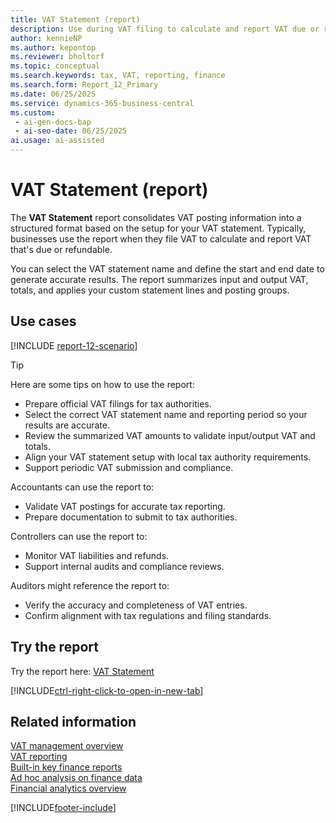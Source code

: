 ```yaml
---
title: VAT Statement (report)
description: Use during VAT filing to calculate and report VAT due or refundable to tax authorities. Presents a structured summary of VAT based on the VAT Statement setup. Select the statement name and period to run the report accurately.
author: kennieNP
ms.author: kepontop
ms.reviewer: bholtorf
ms.topic: conceptual
ms.search.keywords: tax, VAT, reporting, finance
ms.search.form: Report_12_Primary
ms.date: 06/25/2025
ms.service: dynamics-365-business-central
ms.custom:
 - ai-gen-docs-bap
 - ai-seo-date: 06/25/2025
ai.usage: ai-assisted
---
```


# VAT Statement (report)

The **VAT Statement** report consolidates VAT posting information into a structured format based on the setup for your VAT statement. Typically, businesses use the report when they file VAT to calculate and report VAT that's due or refundable.

You can select the VAT statement name and define the start and end date to generate accurate results. The report summarizes input and output VAT, totals, and applies your custom statement lines and posting groups.

## Use cases

[!INCLUDE [report-12-scenario](../includes/report-12-scenario-include.md)]

> [!TIP]
> Here are some tips on how to use the report:
>
> * Prepare official VAT filings for tax authorities.
> * Select the correct VAT statement name and reporting period so your results are accurate.
> * Review the summarized VAT amounts to validate input/output VAT and totals.
> * Align your VAT statement setup with local tax authority requirements.
> * Support periodic VAT submission and compliance.

Accountants can use the report to:

* Validate VAT postings for accurate tax reporting.
* Prepare documentation to submit to tax authorities.

Controllers can use the report to:

* Monitor VAT liabilities and refunds.
* Support internal audits and compliance reviews.

Auditors might reference the report to:

* Verify the accuracy and completeness of VAT entries.
* Confirm alignment with tax regulations and filing standards.

## Try the report

Try the report here: [VAT Statement](https://businesscentral.dynamics.com?report=12)

[!INCLUDE[ctrl-right-click-to-open-in-new-tab](../includes/ctrl-right-click-to-open-in-new-tab.md)]

## Related information

[VAT management overview](../finance-manage-vat.md)  
[VAT reporting](../finance-vat-reporting.md)  
[Built-in key finance reports](../finance-reports.md)  
[Ad hoc analysis on finance data](../ad-hoc-analysis-finance.md)  
[Financial analytics overview](../bi.md)  

[!INCLUDE[footer-include](../includes/footer-banner.md)]